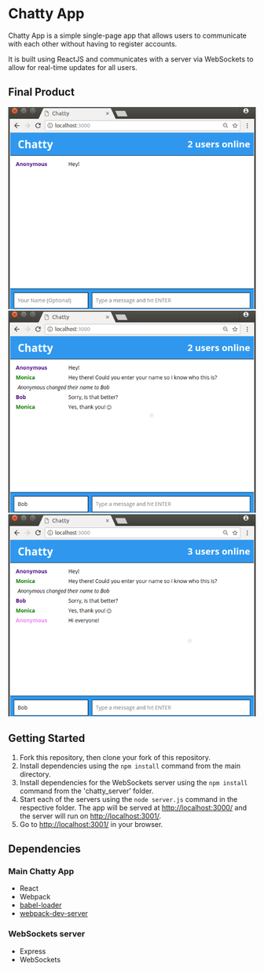 # Chatty App

Chatty App is a simple single-page app that allows users to communicate with each other without having to register accounts.

It is built using ReactJS and communicates with a server via WebSockets to allow for real-time updates for all users.

## Final Product

!["Screenshot of Main page with new Message"](https://github.com/jeffvtang/chattyapp/blob/master/docs/First%20Message.png)
!["Screenshot of Name Change and Notification'](https://github.com/jeffvtang/chattyapp/blob/master/docs/Name%20Change.png)
!["Screenshot of Additional user with unique colours'](https://github.com/jeffvtang/chattyapp/blob/master/docs/Unique%20Colors.png)

## Getting Started

1. Fork this repository, then clone your fork of this repository.
2. Install dependencies using the `npm install` command from the main directory.
3. Install dependencies for the WebSockets server using the `npm install` command from the 'chatty_server' folder.
4. Start each of the servers using the `node server.js` command in the respective folder. The app will be served at <http://localhost:3000/> and the server will run on <http://localhost:3001/>.
5. Go to <http://localhost:3001/> in your browser.

## Dependencies
### Main Chatty App
* React
* Webpack
* [babel-loader](https://github.com/babel/babel-loader)
* [webpack-dev-server](https://github.com/webpack/webpack-dev-server)

### WebSockets server
* Express
* WebSockets
